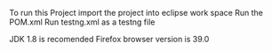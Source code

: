 To run this Project
import the project into eclipse work space
	Run the POM.xml
	Run testng.xml as a testng file
	
JDK 1.8 is recomended
Firefox browser version is 39.0
